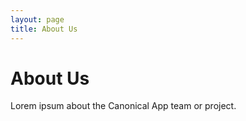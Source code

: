 ```yaml
---
layout: page
title: About Us
---
```


# About Us

Lorem ipsum about the Canonical App team or project.
